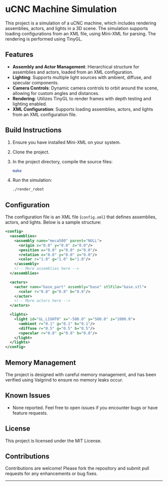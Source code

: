 # uCNC Machine Simulation

This project is a simulation of a uCNC machine, which includes rendering assemblies, actors, and lights in a 3D scene. The simulation supports loading configurations from an XML file, using Mini-XML for parsing. The rendering is performed using TinyGL.

## Features

- **Assembly and Actor Management**: Hierarchical structure for assemblies and actors, loaded from an XML configuration.
- **Lighting**: Supports multiple light sources with ambient, diffuse, and specular components.
- **Camera Controls**: Dynamic camera controls to orbit around the scene, allowing for custom angles and distances.
- **Rendering**: Utilizes TinyGL to render frames with depth testing and lighting enabled.
- **XML Configuration**: Supports loading assemblies, actors, and lights from an XML configuration file.

## Build Instructions

1. Ensure you have installed Mini-XML on your system.
2. Clone the project.
3. In the project directory, compile the source files:

   ```bash
   make
   ```

4. Run the simulation:

   ```bash
   ./render_robot
   ```

## Configuration

The configuration file is an XML file (`config.xml`) that defines assemblies, actors, and lights. Below is a sample structure:

```xml
<config>
  <assemblies>
    <assembly name="meca500" parent="NULL">
      <origin x="0.0" y="0.0" z="0.0"/>
      <position x="0.0" y="0.0" z="0.0"/>
      <rotation x="0.0" y="0.0" z="0.0"/>
      <color r="1.0" g="1.0" b="1.0"/>
    </assembly>
    <!-- More assemblies here -->
  </assemblies>

  <actors>
    <actor name="base_part" assembly="base" stlFile="base.stl">
      <color r="0.8" g="0.8" b="0.8"/>
    </actor>
    <!-- More actors here -->
  </actors>

  <lights>
    <light id="GL_LIGHT0" x="-500.0" y="500.0" z="1000.0">
      <ambient r="0.1" g="0.1" b="0.1"/>
      <diffuse r="0.5" g="0.5" b="0.5"/>
      <specular r="0.8" g="0.8" b="0.8"/>
    </light>
  </lights>
</config>
```

## Memory Management

The project is designed with careful memory management, and has been verified using Valgrind to ensure no memory leaks occur.

## Known Issues

- None reported. Feel free to open issues if you encounter bugs or have feature requests.

## License

This project is licensed under the MIT License.

## Contributions

Contributions are welcome! Please fork the repository and submit pull requests for any enhancements or bug fixes.

---